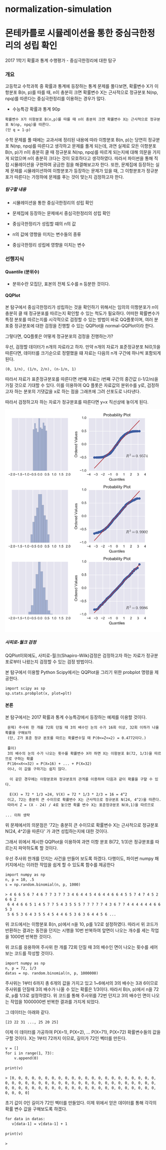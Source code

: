 # normalization-simulation
# 몬테카를로 시뮬레이션을 통한 중심극한정리의 성립 확인

2017 1학기 확률과 통계 수행평가 - 중심극한정리에 대한 탐구
 
### 개요
 고등학교 수학과목 중 확률과 통계에 등장하는 통계 문제를 풀다보면, 확률변수 X가 이항분포 B(n, p)를 따를 때, n이 충분히 크면 확률변수 X는 근사적으로 정규분포 N(np, npq)를 따른다는 중심극한정리를 이용하는 경우가 많다.   

* 수능특강 확률과 통계 90p
~~~
확률변수 X가 이항분포 B(n,p)를 따를 때 n이 충분히 크면 확률변수 X는 근사적으로 정규분포 N(np, npq)를 따른다.
(단 q = 1-p)
~~~

수학 문제를 풀 때에는 교과서에 정리된 내용에 따라 이항분포 B(n, p)는 당연히 정규분포 N(np, npq)를 따른다고 생각하고 문제를 풀게 되는데, 과연 실제로 모든 이항분포 B(n, p)가 n이 충분히 클 때 정규분포 N(np, npq)를 따르게 되는지에 대해 의문을 가지게 되었으며 n이 충분히 크다는 것이 모호하다고 생각하였다.
 따라서 파이썬을 통해 직접 시뮬레이션을 구현하여 궁금한 점을 해결해보고자 한다. 또한, 문제집에 등장하는 실제 문제를 시뮬레이션하여 이항분포가 등장하는 문제가 있을 때, 그 이항분포가 정규분포가 따른다는 가정하에 문제를 푸는 것이 맞는지 검정하고자 한다.

##### 탐구할 내용

* 시뮬레이션을 통한 중심극한정리의 성립 확인

* 문제집에 등장하는 문제에서 중심극한정리의 성립 확인

* 중심극한정리가 성립할 떄의 n의 값

* n의 값에 영향을 미치는 변수들의 종류

* 중심극한정리 성립에 영향을 미치는 변수

### 선행지식

#### Quantile (분위수) 
- 분위수란 모집단, 표본의 전체 도수를 n 등분한 것이다. 

#### QQPlot
 
 본 탐구에서 중심극한정리가 성립하는 것을 확인하기 위해서는 임의의 이항분포가 n이 충분히 클 때 정규분포를 따르는지 확인할 수 있는 척도가 필요하다. 
어떠한 확률변수가 특정 분포를 따르는지를 시각적으로 검정할 수 있는 방법이 바로 QQ플롯이며, 여러 분포중 정규분포에 대한 검정을 진행할 수 있는 QQPlot을 normal-QQPlot이라 한다.
 

그렇다면, QQ플롯은 어떻게 정규분포의 검정을 진행하는가?

우선, 검정할 데이터가 n개의 자료라고 하자. 만약 n개의 자료가 표준정규분포 N(0,1)을 따른다면, 데이터를 크기순으로 정렬했을 떄 자료는 다음의 n개 구간에 하나씩 포함되게 된다.

~~~
(0, 1/n), (1/n, 2/n), (n-1/n, 1)
~~~
 
따라서 자료가 표준정규분포를 따른다면 i번째 자료는 i번째 구간의 중간값 (i-1/2/n)을 가질 것으로 기대할 수 있다.
이를 이용하여 QQ 플롯은 자료값의 분위수를 y로, 검정하고자 하는 분포의 기댓값을 x로 하는 점을 그래프에 그려 산포도로 나타낸다.

 따라서 검정하고자 하는 자료가 정규분포를 따른다면 y=x 직선상에 놓이게 된다.

![QQPlot](./images/QQPlot.png)


##### 사피로-월크 검정

QQPlot이외에도, 사피로-월크(Shapiro-Wilk)검정은 검정하고자 하는 자료가 정규분포로부터 나왔는지 검정할 수 있는 검정 방법이다.


본 탐구에서 이용할 Python Scipy에서는 QQPlot을 그리기 위한 probplot 명령을 제공한다.

~~~
import scipy as sp
sp.stats.probplot(x, plot=plt)
~~~

#### 본론
 
 본 탐구에서는 2017 확률과 통계 수능특강에서 등장하는 예제를 이용할 것이다.
 
 ~~~
  문제) 주사위 한 개를 72회 던질 때 3의 배수인 눈의 수가 16회 이상, 32회 이하가 나올 확률을 구해보자
  (단, Z가 표준 정규 분포를 따르는 확률변수일 때 P(0<=Z<=2) = 0.4772이다.)
  
  풀이)
  3의 배수의 눈의 수가 나오는 횟수를 확률변수 X라 하면 X는 이항분포 B(72, 1/3)을 따르므로 구하는 확률 
  P(16<=X<=32) = P(X=16) + ... + P(X=32)
  이나, 이 값을 구하기는 쉽지 않다. 
  
   이 같은 경우에는 이항분포와 정규분포의 관게를 이용하여 다음과 같이 확률을 구할 수 있다. 
   
   E(X) = 72 * 1/3 =24, V(X) = 72 * 1/3 * 2/3 = 16 = 4^2
  이고, 72는 충분히 큰 수이므로 확률변수 X는 근사적으로 정규분포 N(24, 4^2)을 따른다.
  따라서 Z = (X - 24) / 4로 놓으면 확률 변수 X는 표준정규분포 N(0,1)을 따르므로 
  
 ... 이하 생략
 ~~~

 위 문제에서의 의문점은 '72는 충분히 큰 수이므로 확률변수 X는 근사적으로 정규분포 N(24, 4^2)을 따른다' 가 과연 성립하는지에 대한 것이다.
 
 그래서 위에서 제시한 QQPlot을 이용하여 과연 이항 분포 B(72, 1/3)은 정규분포를 따르는지 파악하도록 할 것이다.
 
우선 주사위 한개를 던지는 사건을 만들어 보도록 하겠다. 다행이도, 파이썬 numpy 패키지에서는 이러한 작업을 쉽게 할 수 있도록 함수를 제공한다

~~~
import numpy as np
n, p = 10, .5
s = np.random.binomial(n, p, 1000)

> 4 6 6 5 6 7 4 6 7 7 3 7 7 3 4 6 4 4 5 4 6 4 4 6 6 4 5 5 7 4 7 4 5 2 6 6 2
 6 4 4 6 6 5 1 4 5 7 7 5 4 3 5 5 5 7 7 7 7 7 4 3 6 7 7 4 4 4 4 4 4 6 6 5 3
 5 6 5 3 6 4 3 5 5 4 5 4 4 6 5 3 6 3 6 4 4 5 6 ...
~~~

위 코드에서는 이항분포 B(n, p)에서 n을 10, p를 1/2로 설정하였다. 따라서 위 코드가 반환하는 결과는 동전을 던지는 시행을 10번 반복하여 앞면이 나오는 개수를 세는 작업을 1000번 반복한 것이다.

위 코드를 응용하여 주사위 한 개를 72회 던질 때 3의 배수인 면이 나오는 횟수를 세어 보는 코드를 작성할 것이다.

~~~
import numpy as np
n, p = 72, 1/3
datas = np. random.binomial(n, p, 1000000)
~~~

 주사위는 1부터 6까지 총 6개의 값을 가지고 있고 1~6에서의 3의 배수는 3과 6이므로 주사위를 던질때 3의 배수가 나올 수 있는 확률은 1/3이다. 따라서 B(n, p)에서 n을 72로, p를 1/3로 설정하였다.
위 코드를 통해 주사위를 72번 던지고 3의 배수인 면이 나오는 작업을 1000000번 반복한 결과를 가지게 되었다.

그 데이터는 아래와 같다.

~~~
[23 22 31 ..., 25 20 25]
~~~
 이제 이 데이터를 가공하여 P(X=1), P(X=2), ... P(X=71), P(X=72) 확률변수들의 값을 구할 것이다. 
X는 1부터 72까지 이므로, 길이가 72인 벡터를 만든다.

~~~
v = []
for i in range(1, 73): 
    v.append(0)
    
print(v)

> [0, 0, 0, 0, 0, 0, 0, 0, 0, 0, 0, 0, 0, 0, 0, 0, 0, 0, 0, 0, 0, 0, 0, 0, 0, 0, 0, 0, 0, 0, 0, 0, 0, 0, 0, 0, 0, 0, 0, 0, 0, 0, 0, 0, 0, 0, 0, 0, 0, 0, 0, 0, 0, 0, 0, 0, 0, 0, 0, 0, 0, 0, 0, 0, 0, 0, 0, 0, 0, 0, 0, 0]
~~~
 초기 값이 0인 길이가 72인 벡터를 만들었다. 이제 위에서 얻은 데이터를 통해 각각의 확률 변수 값을 구해보도록 하겠다.
 
 ~~~
for data in datas:
    v[data-1] = v[data-1] + 1

print(v)

>
 ~~~